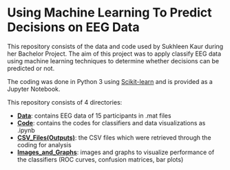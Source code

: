 # Using Machine Learning To Predict Decisions on EEG Data
This repository consists of the data and code used by Sukhleen Kaur during her Bachelor Project. The aim of this project was to apply classify EEG data using machine learning techniques to determine whether decisions can be predicted or not.

The coding was done in Python 3 using [Scikit-learn](https://scikit-learn.org/stable/) and is provided as a Jupyter Notebook.

This repository consists of 4 directories:
* [**Data**](https://github.com/sukhleen-kaur/bachelor_project/tree/master/Data): contains EEG data of 15 participants in .mat files
* [**Code**](https://github.com/sukhleen-kaur/bachelor_project/tree/master/Code): contains the codes for classifiers and data visualizations as .ipynb
* [**CSV_Files(Outputs)**](https://github.com/sukhleen-kaur/bachelor_project/tree/master/CSV_Files(Outputs)): the CSV files which were retrieved through the coding for analysis
* [**Images_and_Graphs**](https://github.com/sukhleen-kaur/bachelor_project/tree/master/Images_and_Graphs): images and graphs to visualize performance of the classifiers (ROC curves, confusion matrices, bar plots)
